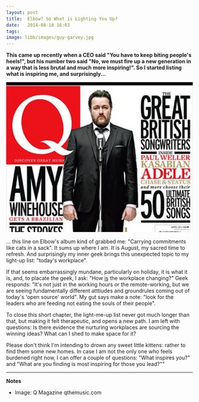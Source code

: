 ```yaml
---
layout: post
title:  Elbow? So What is Lighting You Up?
date:   2014-08-18 16:03
tags: 
image: libb/images/guy-garvey.jpg
---
```


**This came up recently when a CEO said "You have to keep biting people's heels!", but his number two said "No, we must fire up a new generation in a way that is less brutal and much more inspiring!". So I started listing what is inspiring me, and surprisingly...**

![](/libb/images/guy-garvey.jpg)

... this line on Elbow's album kind of grabbed me: "Carrying commitments like cats in a sack". It sums up where I am. It is August, my sacred time to refresh. And surprisingly my inner geek brings this unexpected topic to my light-up list: "today's workplace". 

If that seems embarrassingly mundane, particularly on holiday, it is what it is, and, to placate the geek, I ask: "How <u>is</u> the workplace changing?" Geek responds: "It's not just in the working hours or the remote-working, but we are seeing fundamentally different atttiudes and groundrules coming out of today's 'open source' world". My gut says make a note: "look for the leaders who are feeding not eating the souls of their people". 

To close this short chapter, the light-me-up list never got much longer than that, but making it felt therapeutic, and opens a new path. I am left with questions: Is there evidence the nurturing workplaces are sourcing the winning ideas? What can I shed to make space for it? 

Please don't think I'm intending to drown any sweet little kittens: rather to find them some new homes. In case I am not the only one who feels burdened right now, I can offer a couple of questions: "What inspires you?" and "What are you finding is most inspiring for those you lead?""

__________________
<b>Notes</b>  

* Image: Q Magazine qthemusic.com

